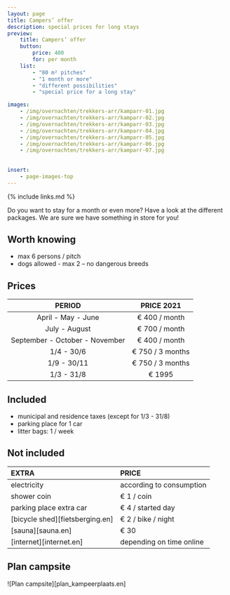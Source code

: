 ```yaml
---
layout: page
title: Campers’ offer 
description: special prices for long stays
preview: 
    title: Campers’ offer
    button:
        price: 400
        for: per month
    list:
        - "80 m² pitches"
        - "1 month or more"
        - "different possibilities"
        - "special price for a long stay"

images:
    - /img/overnachten/trekkers-arr/kamparr-01.jpg
    - /img/overnachten/trekkers-arr/kamparr-02.jpg
    - /img/overnachten/trekkers-arr/kamparr-03.jpg
    - /img/overnachten/trekkers-arr/kamparr-04.jpg
    - /img/overnachten/trekkers-arr/kamparr-05.jpg
    - /img/overnachten/trekkers-arr/kamparr-06.jpg
    - /img/overnachten/trekkers-arr/kamparr-07.jpg
    
    
insert:
    - page-images-top
---
```


{% include links.md %}

Do you want to stay for a month or even more? Have a look at the different packages. We are sure we have something in store for you!

## Worth knowing
- max 6 persons / pitch
- dogs allowed - max 2 – no dangerous breeds

## Prices

PERIOD        | PRICE 2021     
:-------------:|:-----------:|
April - May - June | € 400 / month                     
July - August | € 700 / month            
September - October - November | € 400 / month
1/4 - 30/6 | € 750 / 3 months
1/9 - 30/11 | € 750 / 3 months
1/3 - 31/8 | € 1995

## Included

- municipal and residence taxes (except for 1/3 - 31/8)
- parking place for 1 car
- litter bags: 1 / week

## Not included

EXTRA              | PRICE 
:------------------|:-----------|
electricity        |according to consumption 
shower coin        |€ 1 / coin
parking place extra car |€ 4 / started day
[bicycle shed][fietsberging.en]| € 2 / bike / night
[sauna][sauna.en]              |€ 30
[internet][internet.en]           |depending on time online

## Plan campsite

![Plan campsite][plan_kampeerplaats.en]
